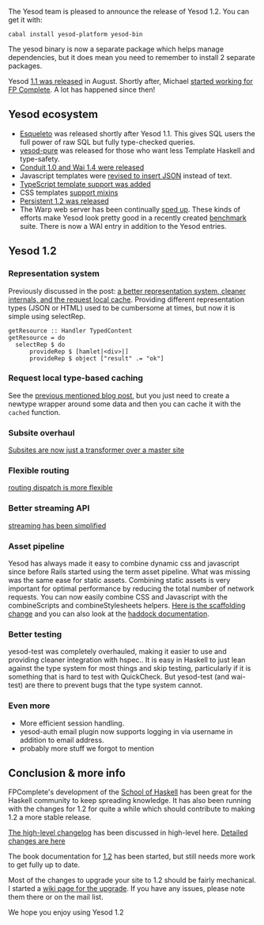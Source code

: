 The Yesod team is pleased to announce the release of Yesod 1.2. You can get it with:

    cabal install yesod-platform yesod-bin

The yesod binary is now a separate package which helps manage dependencies, but it does mean you need to remember to install 2 separate packages.

Yesod [1.1 was released](http://www.yesodweb.com/blog/2012/08/announcing-yesod-1-1) in August. Shortly after, Michael [started working for FP Complete](http://www.yesodweb.com/blog/2012/08/joining-forces-advance-haskell). A lot has happened since then!


## Yesod ecosystem

* [Esqueleto](http://blog.felipe.lessa.nom.br/?p=68) was released shortly after Yesod 1.1. This gives SQL users the full power of raw SQL but fully type-checked queries.
* [yesod-pure](http://www.yesodweb.com/blog/2012/10/yesod-pure) was released for those who want less Template Haskell and type-safety.
* [Conduit 1.0 and Wai 1.4 were released](http://www.yesodweb.com/blog/2013/02/announce-conduit-1-0-wai-1-4)
* Javascript templates were [revised to insert JSON](http://www.yesodweb.com/blog/2012/11/updates-julius-interpolation) instead of text.
* [TypeScript template support was added](http://www.yesodweb.com/blog/2013/04/shakespeare-typescript)
* CSS templates [support mixins](http://www.yesodweb.com/blog/2013/04/mixin-support-in-lucius)
* [Persistent 1.2 was released](http://www.yesodweb.com/blog/2013/04/persistent-1-2-out)
* The Warp web server has been continually [sped up](http://www.yesodweb.com/blog/2012/10/measuring-warp). These kinds of efforts make Yesod look pretty good in a recently created [benchmark](http://www.techempower.com/benchmarks/) suite. There is now a WAI entry in addition to the Yesod entries.


## Yesod 1.2

### Representation system

Previously discussed in the post: [a better representation system, cleaner internals, and the request local cache](http://www.yesodweb.com/blog/2013/03/yesod-1-2-cleaner-internals). Providing different representation types (JSON or HTML) used to be cumbersome at times, but now it is simple using selectRep.

    getResource :: Handler TypedContent
    getResource = do
      selectRep $ do
          provideRep $ [hamlet|<div>|]
          provideRep $ object ["result" .= "ok"]


### Request local type-based caching

See the [previous mentioned blog post](http://www.yesodweb.com/blog/2013/03/yesod-1-2-cleaner-internals), but you just need to create a newtype wrapper around some data and then you can cache it with the `cached` function.


### Subsite overhaul

[Subsites are now just a transformer over a master site](http://www.yesodweb.com/blog/2013/03/big-subsite-rewrite)


### Flexible routing

[routing dispatch is more flexible](http://www.yesodweb.com/blog/2013/03/yesod-dispatch-version-1-2)


### Better streaming API

[streaming has been simplified](http://www.yesodweb.com/blog/2013/03/simpler-streaming-responses)


### Asset pipeline

Yesod has always made it easy to combine dynamic css and javascript since before Rails started using the term asset pipeline. What was missing was the same ease for static assets. Combining static assets is very important for optimal performance by reducing the total number of network requests. You can now easily combine CSS and Javascript with the combineScripts and combineStylesheets helpers. [Here is the scaffolding change](https://github.com/yesodweb/yesod-scaffold/commit/fe2e2a0eed1f0cb2cc4b09b144df0a08f66e294a) and you can also look at the [haddock documentation](http://hackage.haskell.org/packages/archive/yesod-static/1.2.0/doc/html/Yesod-Static.html#g:3).


### Better testing

yesod-test was completely overhauled, making it easier to use and providing cleaner integration with hspec.. It is easy in Haskell to just lean against the type system for most things and skip testing, particularly if it is something that is hard to test with QuickCheck. But yesod-test (and wai-test) are there to prevent bugs that the type system cannot.


### Even more

* More efficient session handling.
* yesod-auth email plugin now supports logging in via username in addition to email address.
* probably more stuff we forgot to mention



## Conclusion & more info

FPComplete's development of the [School of Haskell](https://www.fpcomplete.com/school/how-to-use-the-school-of-haskell) has been great for the Haskell community to keep spreading knowledge. It has also been running with the changes for 1.2 for quite a while which should contribute to making 1.2 a more stable release.

[The high-level changelog](https://github.com/yesodweb/yesod/wiki/Changelog#yesod-12-not-yet-released) has been discussed in high-level here. [Detailed changes are here](https://github.com/yesodweb/yesod/wiki/Detailed-change-list#not-yet-released-yesod-12)

The book documentation for [1.2](http://www.yesodweb.com/book-1.2) has been started, but still needs more work to get fully up to date.

Most of the changes to upgrade your site to 1.2 should be fairly mechanical. I started a [wiki page for the upgrade](https://github.com/yesodweb/yesod/wiki/1.2-upgrade). If you have any issues, please note them there or on the mail list.

We hope you enjoy using Yesod 1.2
